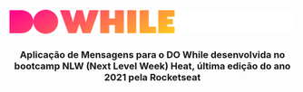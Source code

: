 <h3>
</h3>
<h3
  align="center"
>
  <img
    src="./logo.svg"
  />
</h3>
<h3>
</h3>
<h3 align="center">
  Aplicação de Mensagens para o DO While desenvolvida no bootcamp NLW (Next Level Week) Heat, última edição do ano 2021 pela Rocketseat
</h3>
